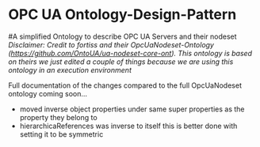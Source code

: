 # OPC UA Ontology-Design-Pattern

#A simplified Ontology to describe OPC UA Servers and their nodeset
*Disclaimer: Credit to fortiss and their OpcUaNodeset-Ontology (https://github.com/OntoUA/ua-nodeset-core-ont). This ontology is based on theirs we just edited a couple of things because we are using this ontology in an execution environment*

Full documentation of the changes compared to the full OpcUaNodeset ontology coming soon...
- moved inverse object properties under same super properties as the property they belong to
- hierarchicaReferences was inverse to itself this is better done with setting it to be symmetric

